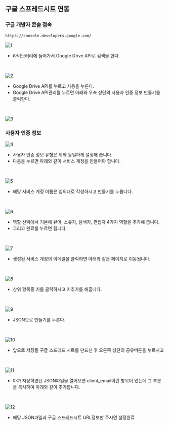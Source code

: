 ## 구글 스프레드시트 연동

### 구글 개발자 콘솔 접속
```
https://console.developers.google.com/
```

![1](./img/1.png)
+ 라이브러리에 들어가서 Google Drive API로 검색을 한다.
<br/>
  
![2](./img/2.png)
<br/>
+ Google Drive API를 누르고 사용을 누른다.
+ Google Drive API관리를 누르면 아래와 우측 상단의 사용자 인증 정보 만들기를 클릭한다.
<br/>
  
![3](./img/3.jpeg)

### 사용자 인증 정보
![4](./img/4.jpeg)
<br/>
+ 사용자 인증 정보 유형은 위와 동일하게 설정해 줍니다.
+ 다음을 누르면 아래와 같이 서비스 계정을 만들어야 합니다.
<br/>
  
![5](./img/5.jpeg)
<br/>
+ 해당 서비스 계정 이름은 임의대로 작성하시고 만들기를 누릅니다.
<br/>
  
![6](./img/6.jpeg)
<br/>
+ 역할 선택에서 기본에 뷰어, 소유자, 탐색자, 편집자 4가지 역할을 추가해 줍니다.
+ 그리고 완료를 누르면 됩니다.
<br/>
  
![7](./img/7.jpeg)
<br/>
+ 생성된 서비스 계정의 이메일을 클릭하면 아래와 같은 페이지로 이동됩니다.
<br/>
  
![8](./img/8.jpeg)
<br/>
+ 상위 항목중 키를 클릭하시고 키추가를 해줍니다.
<br/>
  
![9](./img/9.jpeg)
<br/>
+ JSON으로 만들기를 누른다.
<br/>
  
![10](./img/10.png)
<br/>
+ 앞으로 저장될 구글 스프레드 시트를 만드신 후 오른쪽 상단의 공유버튼을 누르시고
<br/>
  
![11](./img/12.png)
<br/>
+ 아까 저장하였던 JSON파일을 열어보면 client_email이란 항목이 있는데 그 부분을 복사하여 아래와 같이 추가합니다. 
<br/>
  
![12](./img/11.png)
<br/>
+ 해당 JSON파일과 구글 스프레드시트 URL정보만 주시면 설정완료